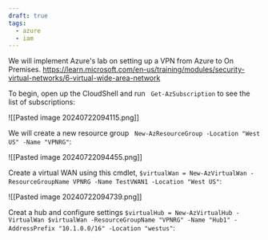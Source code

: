 ```yaml
---
draft: true
tags:
  - azure
  - iam
---
```


We will implement Azure's lab on setting up a VPN from Azure to On Premises. https://learn.microsoft.com/en-us/training/modules/security-virtual-networks/6-virtual-wide-area-network

To begin, open up the CloudShell and run ``` Get-AzSubscription``` to see the list of subscriptions:

![[Pasted image 20240722094115.png]]

We will create a new resource group ``` New-AzResourceGroup -Location "West US" -Name "VPNRG"```:

![[Pasted image 20240722094455.png]]

Create a virtual WAN using this cmdlet, ```$virtualWan = New-AzVirtualWan -ResourceGroupName VPNRG -Name TestVWAN1 -Location "West US"```:

![[Pasted image 20240722094739.png]]


Creat a hub and configure settings
```$virtualHub = New-AzVirtualHub -VirtualWan $virtualWan -ResourceGroupName "VPNRG" -Name "Hub1" -AddressPrefix "10.1.0.0/16" -Location "westus"```:




